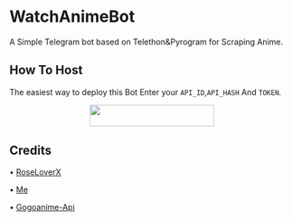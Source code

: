 # WatchAnimeBot
A Simple Telegram bot based on Telethon&amp;Pyrogram for Scraping  Anime.
## How To Host
The easiest way to deploy this Bot
Enter your ```API_ID```,```API_HASH``` And ```TOKEN```.
<p align="center"><a href="https://heroku.com/deploy?template=https://github.com/Red-Aura/WatchAnimeBot"> <img src="https://img.shields.io/badge/Deploy%20To%20Heroku-black?style=for-the-badge&logo=heroku" width="220" height="38.45"/></a></p>
 
## Credits
• [RoseLoverX](https://t.me/RoseLoverX) 

• [Me](https://github.com/Red-Aura) 

• [Gogoanime-Api](https://github.com/BaraniARR/gogoanimeapi)
